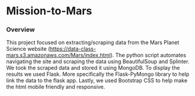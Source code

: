 # Mission-to-Mars

### Overview
This project focused on extracting/scraping data from the Mars Planet Science website (https://data-class-mars.s3.amazonaws.com/Mars/index.html). The python script automates navigating the site and scraping the data using BeautifulSoup and Splinter. We took the scraped data and stored it using MongoDB. To display the results we used Flask. More specifically the Flask-PyMongo library to help link the data to the flask app. Lastly, we used Bootstrap CSS to help make the html mobile friendly and responsive. 

